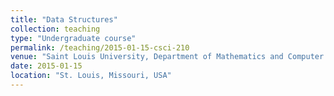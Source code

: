 ```yaml
---
title: "Data Structures"
collection: teaching
type: "Undergraduate course"
permalink: /teaching/2015-01-15-csci-210
venue: "Saint Louis University, Department of Mathematics and Computer Science"
date: 2015-01-15
location: "St. Louis, Missouri, USA"
---
```


